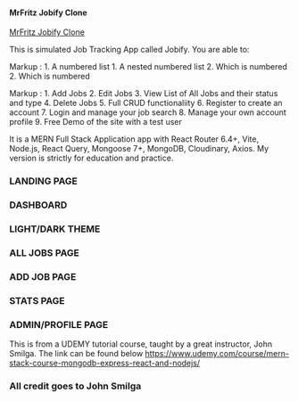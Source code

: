 #### MrFritz Jobify Clone
[MrFritz Jobify Clone](https://mrfritz-jobify.onrender.com//)

This is simulated Job Tracking App called Jobify. 
You are able to:

 Markup : 1. A numbered list
              1. A nested numbered list
              2. Which is numbered
          2. Which is numbered
          
Markup : 1. Add Jobs
         2. Edit Jobs
         3. View List of All Jobs and their status and type
         4. Delete Jobs 
         5. Full CRUD functionaliity
         6. Register to create an account
         7. Login and manage your job search
         8. Manage your own account profile
         9. Free Demo of the site with a test user

It is a MERN Full Stack Application app with React Router 6.4+, Vite, Node.js,
React Query, Mongoose 7+, MongoDB, Cloudinary, Axios. 
My version is strictly for education and practice.

### LANDING PAGE

### DASHBOARD

### LIGHT/DARK THEME


### ALL JOBS PAGE


### ADD JOB PAGE


### STATS PAGE

### ADMIN/PROFILE PAGE


This is from a UDEMY tutorial course, taught by a great instructor, John Smilga.
The link can be found below https://www.udemy.com/course/mern-stack-course-mongodb-express-react-and-nodejs/
### All credit goes to John Smilga
